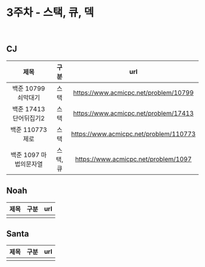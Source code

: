 # 3주차 - 스택, 큐, 덱

</br>

## CJ

|제목|구분|url|
|:------:|:---:|:---:|
|백준 10799 쇠막대기|스택|https://www.acmicpc.net/problem/10799|
|백준 17413 단어뒤집기2|스택|https://www.acmicpc.net/problem/17413|
|백준 110773 제로|스택|https://www.acmicpc.net/problem/110773|
|백준 1097 마법의문자열|스택,큐|https://www.acmicpc.net/problem/1097|

## Noah

|제목|구분|url|
|:------:|:---:|:---:|
||||


## Santa

|제목|구분|url|
|:------:|:---:|:---:|
||||
